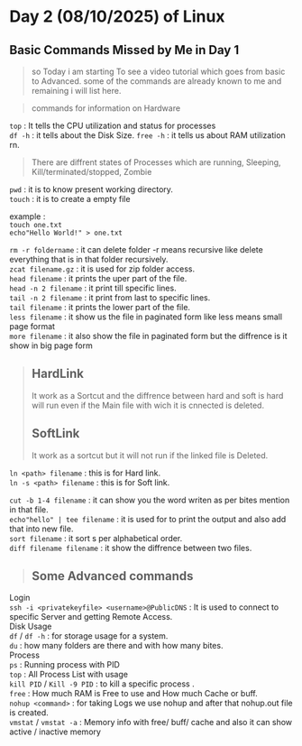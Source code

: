 # Day 2 (08/10/2025) of Linux
## Basic Commands Missed by Me in Day 1  

> so Today i am starting To see a video tutorial which goes from basic to Advanced.
> some of the commands are already known to me and remaining i will list here.

>commands for information on Hardware

`top` : It tells the CPU utilization and status for processes  
`df -h` : it tells about the Disk Size.
`free -h` : it tells us about RAM utilization rn.  

> There are diffrent states of Processes which are running, Sleeping, Kill/terminated/stopped, Zombie

`pwd` : it is to know present working directory.  
`touch` : it is to create a empty file  

example :  
`touch one.txt`  
`echo"Hello World!" > one.txt`  

`rm -r foldername` : it can delete folder -r means recursive like delete everything that is in that folder recursively.  
`zcat filename.gz` : it is used for zip folder access.  
`head filename` : it prints the uper part of the file.  
`head -n 2 filename` : it print till specific lines.  
`tail -n 2 filename` : it print from last to specific lines.  
`tail filename` : it prints the lower part of the file.  
`less filename` : it show us the file in paginated form like less means small page format  
`more filename` : it also show the file in paginated form but the diffrence is it show in big page form  

> ## HardLink
> It work as a Sortcut and the diffrence between hard and soft is hard will run even if the Main file with wich it is cnnected is deleted.
> ## SoftLink
> It work as a sortcut but it will not run if the linked file is Deleted.

`ln <path> filename` : this is for Hard link.  
`ln -s <path> filename` : this is for Soft link.  

`cut -b 1-4 filename` : it can show you the word writen as per bites mention in that file.  
`echo"hello" | tee filename` : it is used for to print the output and also add that into  new file.  
`sort filename` : it sort s per alphabetical order.  
`diff filename filename` : it show the diffrence between two files.

>## Some Advanced commands
Login  
`ssh -i <privatekeyfile> <username>@PublicDNS` : It is used to connect to specific Server and getting Remote Access.  
Disk Usage   
`df` / `df -h` : for storage usage for a system.  
`du` : how many folders are there and with how many bites.  
Process  
`ps` : Running process with PID  
`top` : All Process List with usage  
`kill PID` / `Kill -9 PID` : to kill a specific process .  
`free` : How much RAM is Free to use and How much Cache or buff.  
`nohup <command>` : for taking Logs we use nohup and after that nohup.out file is created.  
`vmstat` / `vmstat -a` : Memory info with free/ buff/ cache and also it can show active / inactive memory  
